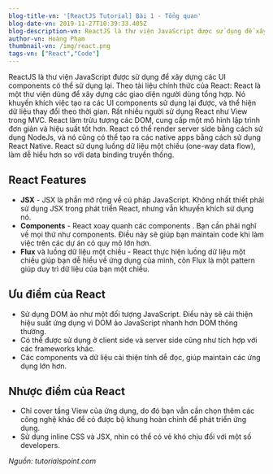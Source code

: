```yaml
---
blog-title-vn: '[ReactJS Tutorial] Bài 1 - Tổng quan'
blog-date-vn: 2019-11-27T10:39:33.405Z
blog-description-vn: ReactJS là thư viện JavaScript được sử dụng để xây dựng các UI components có thể sử dụng lại.
author-vn: Hoàng Phạm
thumbnail-vn: /img/react.png
tags-vn: ["React","Code"]
---
```

ReactJS là thư viện JavaScript được sử dụng để xây dựng các UI components có thể sử dụng lại. Theo tài liệu chính thức của React: React là một thư viện dùng để xây dựng các giao diện người dùng tổng hợp. Nó khuyến khích việc tạo ra các UI components sử dụng lại được, và thể hiện dữ liệu thay đổi theo thời gian. Rất nhiều người sử dụng React như View trong MVC. React làm trừu tượng các DOM, cung cấp một mô hình lập trình đơn giản và hiệu suất tốt hơn. React có thể render server side bằng cách sử dụng NodeJs, và nó cũng có thể tạo ra các native apps bằng cách sử dụng React Native. React sử dụng luồng dữ liệu một chiều (one-way data flow), làm dễ hiểu hơn so với data binding truyền thống.

## React Features

* **JSX** - JSX là phần mở rộng về cú pháp JavaScript. Không nhất thiết phải sử dụng JSX trong phát triển React, nhưng vẫn khuyến khích sử dụng nó.
* **Components** - React xoay quanh các components . Bạn cần phải nghĩ về mọi thứ như components. Điều này sẽ giúp bạn maintain code khi làm việc trên các dự án có quy mô lớn hơn.
* **Flux** và luồng dữ liệu một chiều - React thực hiện luồng dữ liệu một chiều giúp bạn dễ hiểu về ứng dụng của mình, còn Flux là một pattern giúp duy trì dữ liệu của bạn một chiều.

## Ưu điểm của React

* Sử dụng DOM ảo như một đối tượng JavaScript. Điều này sẽ cải thiện hiệu suất ứng dụng vì DOM ảo JavaScript nhanh hơn DOM thông thường.
* Có thể được sử dụng ở client side và server side cũng như tích hợp với các frameworks khác.
* Các components và dữ liệu cải thiện tính dễ đọc, giúp maintain các ứng dụng lớn hơn.

## Nhược điểm của React

* Chỉ cover tầng View của ứng dụng, do đó bạn vẫn cần chọn thêm các công nghệ khác để có được bộ khung hoàn chỉnh để phát triển ứng dụng.
* Sử dụng inline CSS và JSX, nhìn có thể có vẻ khó chịu đối với một số developers.

_Nguồn: tutorialspoint.com_
